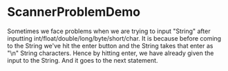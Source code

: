# ScannerProblemDemo
Sometimes we face problems when we are trying to input "String" after inputting int/float/double/long/byte/short/char.
It is because before coming to the String we've hit the enter button and the String takes that enter as "\n" String characters.
Hence by hitting enter, we have already given the input to the String.
And it goes to the next statement.
